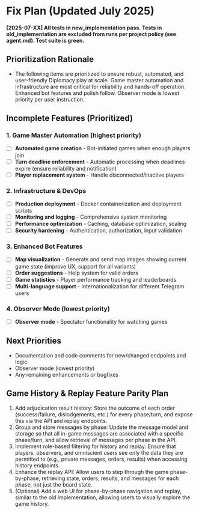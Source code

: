# Fix Plan (Updated July 2025)

**[2025-07-XX] All tests in new_implementation pass. Tests in old_implementation are excluded from runs per project policy (see agent.md). Test suite is green.**

## Prioritization Rationale
- The following items are prioritized to ensure robust, automated, and user-friendly Diplomacy play at scale. Game master automation and infrastructure are most critical for reliability and hands-off operation. Enhanced bot features and polish follow. Observer mode is lowest priority per user instruction.

## Incomplete Features (Prioritized)

### 1. Game Master Automation (highest priority)
- [ ] **Automated game creation** - Bot-initiated games when enough players join
- [ ] **Turn deadline enforcement** - Automatic processing when deadlines expire (ensure reliability and notification)
- [ ] **Player replacement system** - Handle disconnected/inactive players

### 2. Infrastructure & DevOps
- [ ] **Production deployment** - Docker containerization and deployment scripts
- [ ] **Monitoring and logging** - Comprehensive system monitoring
- [ ] **Performance optimization** - Caching, database optimization, scaling
- [ ] **Security hardening** - Authentication, authorization, input validation

### 3. Enhanced Bot Features
- [ ] **Map visualization** - Generate and send map images showing current game state (improve UX, support for all variants)
- [ ] **Order suggestions** - Help system for valid orders
- [ ] **Game statistics** - Player performance tracking and leaderboards
- [ ] **Multi-language support** - Internationalization for different Telegram users

### 4. Observer Mode (lowest priority)
- [ ] **Observer mode** - Spectator functionality for watching games

## Next Priorities
- Documentation and code comments for new/changed endpoints and logic
- Observer mode (lowest priority)
- Any remaining enhancements or bugfixes

## Game History & Replay Feature Parity Plan
1. Add adjudication result history: Store the outcome of each order (success/failure, dislodgements, etc.) for every phase/turn, and expose this via the API and replay endpoints.
2. Group and store messages by phase: Update the message model and storage so that all in-game messages are associated with a specific phase/turn, and allow retrieval of messages per phase in the API.
3. Implement role-based filtering for history and replay: Ensure that players, observers, and omniscient users see only the data they are permitted to (e.g., private messages, orders, results) when accessing history endpoints.
4. Enhance the replay API: Allow users to step through the game phase-by-phase, retrieving state, orders, results, and messages for each phase, not just the board state.
5. (Optional) Add a web UI for phase-by-phase navigation and replay, similar to the old implementation, allowing users to visually explore the game history. 